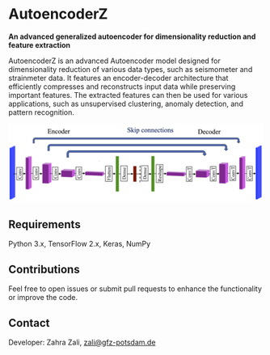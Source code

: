 # AutoencoderZ
**An advanced generalized autoencoder for dimensionality reduction and feature extraction**

AutoencoderZ is an advanced Autoencoder model designed for dimensionality reduction of various data types, such as seismometer and strainmeter data. It features an encoder-decoder architecture that efficiently compresses and reconstructs input data while preserving important features. The extracted features can then be used for various applications, such as unsupervised clustering, anomaly detection, and pattern recognition.

![Autoencoder Architecture](https://github.com/ZahraZali/AutoencoderZ/blob/main/AutoencoderZ.png)

## Requirements
Python 3.x, TensorFlow 2.x, Keras, NumPy

## Contributions
Feel free to open issues or submit pull requests to enhance the functionality or improve the code.

## Contact
Developer: Zahra Zali, zali@gfz-potsdam.de
